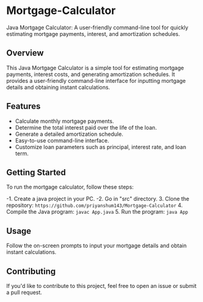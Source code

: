 # Mortgage-Calculator
Java Mortgage Calculator: A user-friendly command-line tool for quickly estimating mortgage payments, interest, and amortization schedules.

## Overview

This Java Mortgage Calculator is a simple tool for estimating mortgage payments, interest costs, and generating amortization schedules. It provides a user-friendly command-line interface for inputting mortgage details and obtaining instant calculations.

## Features

- Calculate monthly mortgage payments.
- Determine the total interest paid over the life of the loan.
- Generate a detailed amortization schedule.
- Easy-to-use command-line interface.
- Customize loan parameters such as principal, interest rate, and loan term.

## Getting Started

To run the mortgage calculator, follow these steps:

-1. Create a java project in your PC.
-2. Go in "src" directory.
3. Clone the repository: `https://github.com/priyanshum143/Mortgage-Calculator`
4. Compile the Java program: `javac App.java`
5. Run the program: `java App`

## Usage

Follow the on-screen prompts to input your mortgage details and obtain instant calculations.

## Contributing

If you'd like to contribute to this project, feel free to open an issue or submit a pull request.
